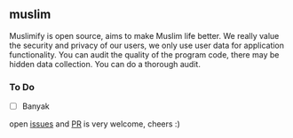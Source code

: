 ## muslim
Muslimify is open source, aims to make Muslim life better. We really value the security and privacy of our users, we only use user data for application functionality. You can audit the quality of the program code, there may be hidden data collection. You can do a thorough audit.

### To Do
- [ ] Banyak

open [issues](https://github.com/ranggaleoo/muslim/issues/new) and [PR](https://github.com/ranggaleoo/muslim/pulls) is very welcome, cheers :)
